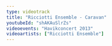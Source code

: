 ```yaml
---
type: videotrack
title: "Ricciotti Ensemble - Caravan"
youtubeId: "shAKAuSlrZs"
videoevents: "Havikconcert 2013"
videoartists: ["Ricciotti Ensemble"]
---
```

